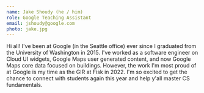 ```yaml
---
name: Jake Shoudy (he / him)
role: Google Teaching Assistant
email: jshoudy@google.com
photo: jake.jpg
---
```


Hi all! I've been at Google (in the Seattle office) ever since I graduated from the University of Washington in 2015. I've worked as a software engineer on Cloud UI widgets, Google Maps user generated content, and now Google Maps core data focused on buildings. However, the work I'm most proud of at Google is my time as the GIR at Fisk in 2022. I'm so excited to get the chance to connect with students again this year and help y'all master CS fundamentals.
